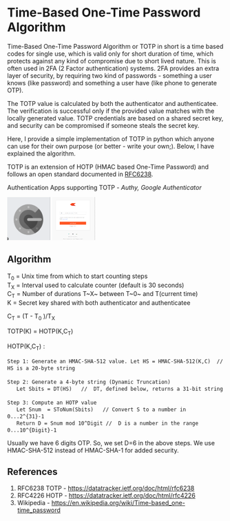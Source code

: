 # Time-Based One-Time Password Algorithm
Time-Based One-Time Password Algorithm or TOTP in short is a time based codes for single use, which is valid only for short duration of time, which protects against any kind of compromise due to short lived nature. This is often used in 2FA (2 Factor authentication) systems. 2FA provides an extra layer of security, by requiring two kind of passwords - something a user knows (like password) and something a user have (like phone to generate OTP). 

The TOTP value is calculated by both the authenticator and authenticatee. The verification is successful only if the provided value matches with the locally generated value. TOTP credentials are based on a shared secret key, and security can be compromised if someone steals the secret key. 

Here, I provide a simple implementation of TOTP in python which anyone can use for their own purpose (or better - write your own;). Below, I have explained the algorithm. 

TOTP is an extension of HOTP (HMAC based One-Time Password) and follows an open standard documented in [RFC6238](https://datatracker.ietf.org/doc/html/rfc6238). 

Authentication Apps supporting TOTP - *Authy, Google Authenticator*

<!-- Put image of Google Authenticator here. -->
<img src="/google_auth.png" width="100" height="100" > <img src="/zerodha2fa.png" width="100" height="100" >
<!-- Example of TOTP  by using Zerodha -->



## Algorithm 

T<sub>0</sub> = Unix time from which to start counting steps \
T<sub>X</sub> = Interval used to calculate counter (default is 30 seconds) \
C<sub>T</sub> = Number of durations T~X~ between T~0~ and T(current time) \
K = Secret key shared with both authenticator and authenticatee

C<sub>T</sub> = (T - T<sub>0</sub> )/T<sub>X</sub>

TOTP(K) = HOTP(K,C<sub>T</sub>)

HOTP(K,C<sub>T</sub>) : 

```
Step 1: Generate an HMAC-SHA-512 value. Let HS = HMAC-SHA-512(K,C)  // HS is a 20-byte string 

Step 2: Generate a 4-byte string (Dynamic Truncation)
   Let Sbits = DT(HS)   //  DT, defined below, returns a 31-bit string 

Step 3: Compute an HOTP value
   Let Snum  = SToNum(Sbits)   // Convert S to a number in 0...2^{31}-1
   Return D = Snum mod 10^Digit //  D is a number in the range 0...10^{Digit}-1
   ```
   
Usually we have 6 digits OTP. So, we set D=6 in the above steps. We use HMAC-SHA-512 instead of HMAC-SHA-1 for added security. 
 

## References 
1. RFC6238 TOTP - https://datatracker.ietf.org/doc/html/rfc6238 
2. RFC4226 HOTP - https://datatracker.ietf.org/doc/html/rfc4226
3. Wikipedia - https://en.wikipedia.org/wiki/Time-based_one-time_password

